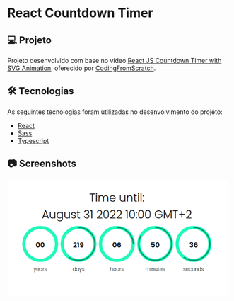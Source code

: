 # React Countdown Timer

## 💻 Projeto

Projeto desenvolvido com base no vídeo [React JS Countdown Timer with SVG Animation][video], oferecido por [CodingFromScratch][channel].

## 🛠 Tecnologias

As seguintes tecnologias foram utilizadas no desenvolvimento do projeto:

- [React][react]
- [Sass][sass]
- [Typescript][typescript]

## 📷 Screenshots

<kbd>
  <img src=".github/screenshot.png" alt="Countdown Timer" width="500" />
</kbd>

[channel]: https://www.youtube.com/channel/UCS2UjgEPEybOx1toY7aKRJg
[react]: https://reactjs.org/
[sass]: https://sass-lang.com/
[typescript]: https://www.typescriptlang.org/
[video]: https://www.youtube.com/watch?v=M5kfm3gshwQ
